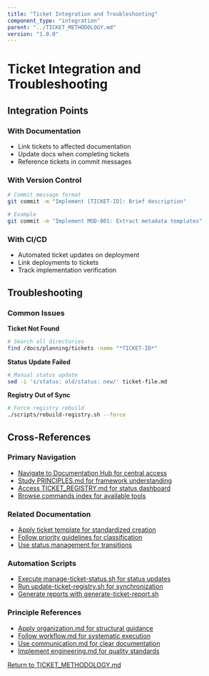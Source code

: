 ```yaml
---
title: "Ticket Integration and Troubleshooting"
component_type: "integration"
parent: "../TICKET_METHODOLOGY.md"
version: "1.0.0"
---
```


# Ticket Integration and Troubleshooting

## Integration Points

### With Documentation
- Link tickets to affected documentation
- Update docs when completing tickets
- Reference tickets in commit messages

### With Version Control
```bash
# Commit message format
git commit -m "Implement [TICKET-ID]: Brief description"

# Example
git commit -m "Implement MOD-001: Extract metadata templates"
```

### With CI/CD
- Automated ticket updates on deployment
- Link deployments to tickets
- Track implementation verification

## Troubleshooting

### Common Issues

**Ticket Not Found**
```bash
# Search all directories
find /docs/planning/tickets -name "*TICKET-ID*"
```

**Status Update Failed**
```bash
# Manual status update
sed -i 's/status: old/status: new/' ticket-file.md
```

**Registry Out of Sync**
```bash
# Force registry rebuild
./scripts/rebuild-registry.sh --force
```

## Cross-References

### Primary Navigation
- [Navigate to Documentation Hub for central access](../../index.md)
- [Study PRINCIPLES.md for framework understanding](../../PRINCIPLES.md)
- [Access TICKET_REGISTRY.md for status dashboard](../TICKET_REGISTRY.md)
- [Browse commands index for available tools](../../../commands/index.md)

### Related Documentation
- [Apply ticket template for standardized creation](../templates/ticket-template.md)
- [Follow priority guidelines for classification](../guides/priority-guidelines.md)
- [Use status management for transitions](../guides/status-management.md)

### Automation Scripts
- [Execute manage-ticket-status.sh for status updates](../../../scripts/manage-ticket-status.sh)
- [Run update-ticket-registry.sh for synchronization](../../../scripts/update-ticket-registry.sh)
- [Generate reports with generate-ticket-report.sh](../../../scripts/generate-ticket-report.sh)

### Principle References
- [Apply organization.md for structural guidance](../../principles/organization.md)
- [Follow workflow.md for systematic execution](../../principles/workflow.md)
- [Use communication.md for clear documentation](../../principles/communication.md)
- [Implement engineering.md for quality standards](../../principles/engineering.md)

[Return to TICKET_METHODOLOGY.md](../TICKET_METHODOLOGY.md)
